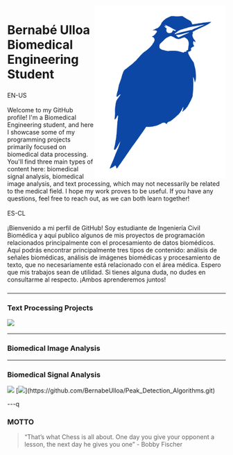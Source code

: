 <img align="right" height="400" src="Picaflor.png"  />

###

<h1 align="left">Bernabé Ulloa<br>Biomedical Engineering Student</h1>

###

<p align="left">EN-US<br><br>Welcome to my GitHub profile! I'm a Biomedical Engineering student, and here I showcase some of my programming projects primarily focused on biomedical data processing. You'll find three main types of content here: biomedical signal analysis, biomedical image analysis, and text processing, which may not necessarily be related to the medical field. I hope my work proves to be useful. If you have any questions, feel free to reach out, as we can both learn together!<br><br>ES-CL<br><br>¡Bienvenido a mi perfil de GitHub! Soy estudiante de Ingeniería Civil Biomédica y aquí publico algunos de mis proyectos de programación relacionados principalmente con el procesamiento de datos biomédicos. Aquí podrás encontrar principalmente tres tipos de contenido: análisis de señales biomédicas, análisis de imágenes biomédicas y procesamiento de texto, que no necesariamente está relacionado con el área médica. Espero que mis trabajos sean de utilidad. Si tienes alguna duda, no dudes en consultarme al respecto. ¡Ambos aprenderemos juntos!</p>

###
---
### Text Processing Projects

[![](https://img.shields.io/badge/-LoL%20Game%20Predict-D32936?logo=riot-games&logoColor=white)](https://github.com/BernabeUlloa/NLP_LeagueOfLegends)

---
### Biomedical Image Analysis

---
### Biomedical Signal Analysis

[![](https://img.shields.io/badge/-LoL%20Game%20Predict-D32936?logo=riot-games&logoColor=white)](https://github.com/BernabeUlloa/NLP_LeagueOfLegends)
[![](https://img.shields.io/badge/-💗%20Peak%20Detection%Algorithm-2800FF?)](https://github.com/BernabeUlloa/Peak_Detection_Algorithms.git)

---q
### MOTTO

> “That’s what Chess is all about. One day you give your opponent a lesson, the next day he gives you one” - Bobby Fischer

<!--
**BernabeUlloa/BernabeUlloa** is a ✨ _special_ ✨ repository because its `README.md` (this file) appears on your GitHub profile.

Here are some ideas to get you started:

- 🔭 I’m currently working on ...
- 🌱 I’m currently learning ...
- 👯 I’m looking to collaborate on ...
- 🤔 I’m looking for help with ...
- 💬 Ask me about ...
- 📫 How to reach me: ...
- 😄 Pronouns: ...
- ⚡ Fun fact: ...
-->
